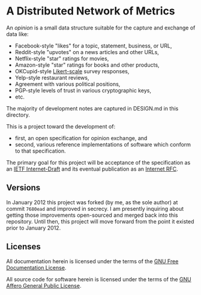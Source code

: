 # A Distributed Network of Metrics

An *opinion* is a small data structure suitable for the capture and exchange of data like:

- Facebook-style "likes" for a topic, statement, business, or URL,
- Reddit-style "upvotes" on a news articles and other URLs,
- Netflix-style "star" ratings for movies,
- Amazon-style "star" ratings for books and other products,
- OKCupid-style [Likert-scale][likert] survey responses,
- Yelp-style restaurant reviews,
- Agreement with various political positions,
- PGP-style levels of trust in various cryptographic keys,
- etc.

The majority of development notes are captured in DESIGN.md in this directory.

This is a project toward the development of:

- first, an open specification for opinion exchange, and
- second, various reference implementations of software which conform to that specification.

The primary goal for this project will be acceptance of the specification as an [IETF Internet-Draft][] and its eventual publication as an [Internet RFC][].

## Versions

In January 2012 this project was forked (by me, as the sole author) at commit `7680ead` and improved in secrecy. I am presently inquiring about getting those improvements open-sourced and merged back into this repository. Until then, this project will move forward from the point it existed prior to January 2012.

## Licenses

All documentation herein is licensed under the terms of the [GNU Free Documentation License][FDL].

All source code for software herein is licensed under the terms of the [GNU Affero General Public License][AGPL].

[FDL]: https://www.gnu.org/copyleft/fdl.html
[AGPL]: https://www.gnu.org/licenses/agpl-3.0.html
[likert]: https://en.wikipedia.org/wiki/Likert_scale
[IETF Internet-Draft]: http://www.ietf.org/id-info/
[Internet RFC]: http://www.ietf.org/rfc.html
